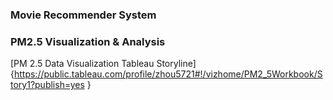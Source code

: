 ### Movie Recommender System
### PM2.5 Visualization & Analysis
[PM 2.5 Data Visualization Tableau Storyline]{https://public.tableau.com/profile/zhou5721#!/vizhome/PM2_5Workbook/Story1?publish=yes }

